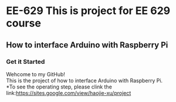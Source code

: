 # EE-629 This is project for EE 629 course 
## How to interface Arduino with Raspberry Pi  
### Get it Started  
Wehcome to my GitHub!  
This is the project of how to interface Arduino with Raspberry Pi.  
*To see the operating step, please clink the link:https://sites.google.com/view/haojie-xu/project  
